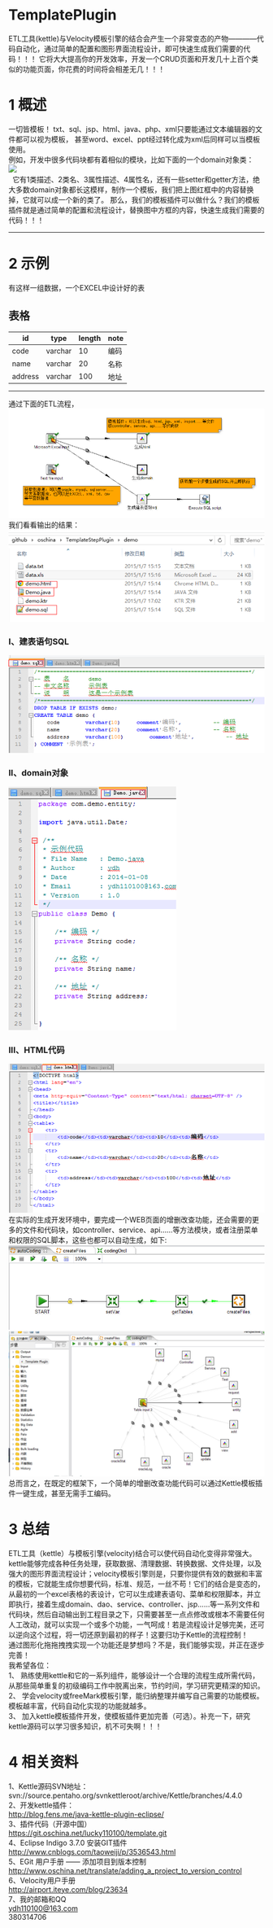 TemplatePlugin
===
ETL工具(kettle)与Velocity模板引擎的结合会产生一个非常变态的产物————代码自动化，通过简单的配置和图形界面流程设计，即可快速生成我们需要的代码！！！
它将大大提高你的开发效率，开发一个CRUD页面和开发几十上百个类似的功能页面，你花费的时间将会相差无几！！！<br>
# 1 概述
一切皆模板！ txt、sql、jsp、html、java、php、xml只要能通过文本编辑器的文件都可以视为模板，
甚至word、excel、ppt经过转化成为xml后同样可以当模板使用。<br>
例如，开发中很多代码块都有着相似的模块，比如下面的一个domain对象类：<br>
![](http://git.oschina.net/lucky110100/template/raw/master/doc/domain.png)<br>
    它有1类描述、2类名、3属性描述、4属性名，还有一些setter和getter方法，绝大多数domain对象都长这模样，制作一个模板，我们把上图红框中的内容替换掉，它就可以成一个新的类了。
那么，我们的模板插件可以做什么？我们的模板插件就是通过简单的配置和流程设计，替换图中方框的内容，快速生成我们需要的代码！！！<br>
***

# 2 示例
 有这样一组数据，一个EXCEL中设计好的表
## <a name="table">表格</a>
| id	| type	| length| note |
| ----- | ----- | --------- | ------ |
| code	| varchar| 10	| 编码 |
| name	| varchar| 20	| 名称 |
| address| varchar| 100	| 地址 |
***
通过下面的ETL流程，<br>
![](doc/etl.png) <br>
我们看看输出的结果：<br>
![](doc/files.png)<br>
### I、建表语句SQL<br>
![](doc/sql.png)<br>
### II、domain对象<br>
![](doc/java.png)<br>
### III、HTML代码<br>
![](doc/html.png)<br>
在实际的生成开发环境中，要完成一个WEB页面的增删改查功能，还会需要的更多的文件和代码块，如controller、service、api……等方法模块，或者注册菜单和权限的SQL脚本，这些也都可以自动生成，如下:<br>
![](doc/codejob.png)<br> 
![](doc/vmplugin.png)<br>
总而言之，在既定的框架下，一个简单的增删改查功能代码可以通过Kettle模板插件一键生成，甚至无需手工编码。
<br>
# 3 总结
ETL工具（kettle）与模板引擎(velocity)结合可以使代码自动化变得非常强大。kettle能够完成各种任务处理，获取数据、清理数据、转换数据、文件处理，以及强大的图形界面流程设计；velocity模板引擎则是，只要你提供有效的数据和丰富的模板，它就能生成你想要代码，标准、规范，一丝不苟！它们的结合是变态的，从最初的一个excel表格的表设计，它可以生成建表语句、菜单和权限脚本，并立即执行，接着生成domain、dao、service、controller、jsp……等一系列文件和代码块，然后自动输出到工程目录之下，只需要甚至一点点修改或根本不需要任何人工改动，就可以实现一个或多个功能，一气呵成！若是流程设计足够完美，还可以逆向这个过程，将一切还原到最初的样子！这要归功于Kettle的流程控制！
<br>
通过图形化拖拖拽拽实现一个功能还是梦想吗？不是，我们能够实现，并正在逐步完善！
<br>
我希望各位：
<br>
1、	熟练使用kettle和它的一系列组件，能够设计一个合理的流程生成所需代码，从那些简单重复的初级编码工作中脱离出来，节约时间，学习研究更精深的知识。
<br>
2、	学会velocity或freeMark模板引擎，能归纳整理并编写自己需要的功能模板。模板越丰富，代码自动化实现的功能就越多。
<br>
3、	加入kettle模板插件开发，使模板插件更加完善（可选）。补充一下，研究kettle源码可以学习很多知识，机不可失啊！！！
<br>
# 4 相关资料
1、Kettle源码SVN地址：<br>
svn://source.pentaho.org/svnkettleroot/archive/Kettle/branches/4.4.0<br>
2、开发kettle插件：<br>
http://blog.fens.me/java-kettle-plugin-eclipse/<br>
3、插件代码（开源中国）<br>
https://git.oschina.net/lucky110100/template.git<br>
4、Eclipse Indigo 3.7.0 安装GIT插件<br>
http://www.cnblogs.com/taoweiji/p/3536543.html<br>
5、EGit 用户手册 —— 添加项目到版本控制<br>
http://www.oschina.net/translate/adding_a_project_to_version_control<br>
6、Velocity用户手册<br>
http://airport.iteye.com/blog/23634<br>
7、我的邮箱和QQ<br>
ydh110100@163.com<br>
380314706<br>
